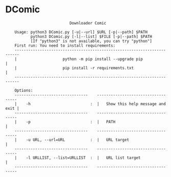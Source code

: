 # DComic

                                Downloader Comic
                                
        Usage: python3 DComic.py [-u|--url] $URL [-p|--path] $PATH
               python3 DComic.py [-l|--list] $FILE [-p|--path] $PATH
               [If "python3" is not available, you can try "python"]
        First run: You need to install requirements:
        ------------------------------------------------------------------------
        |                    python -m pip install --upgrade pip                |
        |                    pip install -r requirements.txt                    |
        ------------------------------------------------------------------------

        Options:
        --------------------------------    -----------------------------------
        |    -h                          :  |   Show this help message and exit |
        --------------------------------    -----------------------------------
        |    -p                          :  |   PATH                            |
        --------------------------------    -----------------------------------
        |    -u URL, --url=URL           :  |   URL target                      |
        --------------------------------    -----------------------------------
        |    -l URLLIST, --list=URLLIST  :  |   URL list target                 |
        --------------------------------    -----------------------------------
